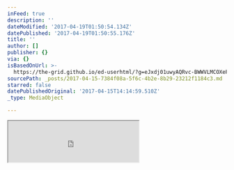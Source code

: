 ```yaml
---
inFeed: true
description: ''
dateModified: '2017-04-19T01:50:54.134Z'
datePublished: '2017-04-19T01:50:55.176Z'
title: ''
author: []
publisher: {}
via: {}
isBasedOnUrl: >-
  https://the-grid.github.io/ed-userhtml/?g=eJxdj01uwyAQRvc-BWWVLMCOXeP4L4fotuoCA7JJKKAMkWM1vXuJklZWZzcz7xu96UCctQ-Iw2IFgrPocZp6Piouczo6NxoVN1ILHrSzVLjP5zY9QsolDMsDokfAhy59XDsk3Qsh6E1FHBESW20BCcMBerwK4QTdC8JiVI-lBm_40mhrtFVkME6c2lnLMDVVvvfXdlJ6nEJTZ_76TEoeOOGSCKOVDT0WnPjLQF7LgrF6x7JyV1ZZxv7RYFxk66JmrNhXeX0Xj4JR81d_s5JEPZq1lW6m6-Htht4_ttRfYNp8fW_b5O_3H6Imbg8
sourcePath: _posts/2017-04-15-7384f08a-5f6c-4b2e-8b29-23212f1184c3.md
starred: false
datePublishedOriginal: '2017-04-15T14:14:59.510Z'
_type: MediaObject

---
```

<iframe src="https://the-grid.github.io/ed-userhtml/?g=eJxdj01uwyAQRvc-BWWVLMCOXeP4L4fotuoCA7JJKKAMkWM1vXuJklZWZzcz7xu96UCctQ-Iw2IFgrPocZp6Piouczo6NxoVN1ILHrSzVLjP5zY9QsolDMsDokfAhy59XDsk3Qsh6E1FHBESW20BCcMBerwK4QTdC8JiVI-lBm_40mhrtFVkME6c2lnLMDVVvvfXdlJ6nEJTZ_76TEoeOOGSCKOVDT0WnPjLQF7LgrF6x7JyV1ZZxv7RYFxk66JmrNhXeX0Xj4JR81d_s5JEPZq1lW6m6-Htht4_ttRfYNp8fW_b5O_3H6Imbg8" height="95" style=""></iframe>